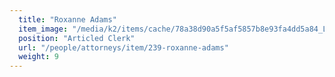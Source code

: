 ```yaml
---
  title: "Roxanne Adams"
  item_image: "/media/k2/items/cache/78a38d90a5f5af5857b8e93fa4dd5a84_L.jpg"
  position: "Articled Clerk"
  url: "/people/attorneys/item/239-roxanne-adams"
  weight: 9
---
```


